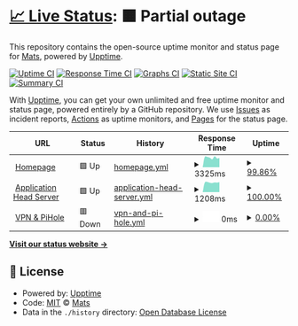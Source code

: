 # [📈 Live Status](https://status.mats-bueser.info): <!--live status--> **🟧 Partial outage**

This repository contains the open-source uptime monitor and status page for [Mats](https://matematrix.de), powered by [Upptime](https://github.com/upptime/upptime).

[![Uptime CI](https://github.com/matematrix/status/workflows/Uptime%20CI/badge.svg)](https://github.com/matematrix/status/actions?query=workflow%3A%22Uptime+CI%22)
[![Response Time CI](https://github.com/matematrix/status/workflows/Response%20Time%20CI/badge.svg)](https://github.com/matematrix/status/actions?query=workflow%3A%22Response+Time+CI%22)
[![Graphs CI](https://github.com/matematrix/status/workflows/Graphs%20CI/badge.svg)](https://github.com/matematrix/status/actions?query=workflow%3A%22Graphs+CI%22)
[![Static Site CI](https://github.com/matematrix/status/workflows/Static%20Site%20CI/badge.svg)](https://github.com/matematrix/status/actions?query=workflow%3A%22Static+Site+CI%22)
[![Summary CI](https://github.com/matematrix/status/workflows/Summary%20CI/badge.svg)](https://github.com/matematrix/status/actions?query=workflow%3A%22Summary+CI%22)

With [Upptime](https://upptime.js.org), you can get your own unlimited and free uptime monitor and status page, powered entirely by a GitHub repository. We use [Issues](https://github.com/matematrix/status/issues) as incident reports, [Actions](https://github.com/matematrix/status/actions) as uptime monitors, and [Pages](https://status.mats-bueser.info) for the status page.

<!--start: status pages-->
<!-- This summary is generated by Upptime (https://github.com/upptime/upptime) -->
<!-- Do not edit this manually, your changes will be overwritten -->
<!-- prettier-ignore -->
| URL | Status | History | Response Time | Uptime |
| --- | ------ | ------- | ------------- | ------ |
| <img alt="" src="https://icons.duckduckgo.com/ip3/home.mats-bueser.info.ico" height="13"> [Homepage](https://home.mats-bueser.info) | 🟩 Up | [homepage.yml](https://github.com/matematrix/status/commits/HEAD/history/homepage.yml) | <details><summary><img alt="Response time graph" src="./graphs/homepage/response-time-week.png" height="20"> 3325ms</summary><br><a href="https://status.mats-bueser.info/history/homepage"><img alt="Response time 3229" src="https://img.shields.io/endpoint?url=https%3A%2F%2Fraw.githubusercontent.com%2Fmatematrix%2Fstatus%2FHEAD%2Fapi%2Fhomepage%2Fresponse-time.json"></a><br><a href="https://status.mats-bueser.info/history/homepage"><img alt="24-hour response time 2929" src="https://img.shields.io/endpoint?url=https%3A%2F%2Fraw.githubusercontent.com%2Fmatematrix%2Fstatus%2FHEAD%2Fapi%2Fhomepage%2Fresponse-time-day.json"></a><br><a href="https://status.mats-bueser.info/history/homepage"><img alt="7-day response time 3325" src="https://img.shields.io/endpoint?url=https%3A%2F%2Fraw.githubusercontent.com%2Fmatematrix%2Fstatus%2FHEAD%2Fapi%2Fhomepage%2Fresponse-time-week.json"></a><br><a href="https://status.mats-bueser.info/history/homepage"><img alt="30-day response time 3319" src="https://img.shields.io/endpoint?url=https%3A%2F%2Fraw.githubusercontent.com%2Fmatematrix%2Fstatus%2FHEAD%2Fapi%2Fhomepage%2Fresponse-time-month.json"></a><br><a href="https://status.mats-bueser.info/history/homepage"><img alt="1-year response time 3443" src="https://img.shields.io/endpoint?url=https%3A%2F%2Fraw.githubusercontent.com%2Fmatematrix%2Fstatus%2FHEAD%2Fapi%2Fhomepage%2Fresponse-time-year.json"></a></details> | <details><summary><a href="https://status.mats-bueser.info/history/homepage">99.86%</a></summary><a href="https://status.mats-bueser.info/history/homepage"><img alt="All-time uptime 99.78%" src="https://img.shields.io/endpoint?url=https%3A%2F%2Fraw.githubusercontent.com%2Fmatematrix%2Fstatus%2FHEAD%2Fapi%2Fhomepage%2Fuptime.json"></a><br><a href="https://status.mats-bueser.info/history/homepage"><img alt="24-hour uptime 99.05%" src="https://img.shields.io/endpoint?url=https%3A%2F%2Fraw.githubusercontent.com%2Fmatematrix%2Fstatus%2FHEAD%2Fapi%2Fhomepage%2Fuptime-day.json"></a><br><a href="https://status.mats-bueser.info/history/homepage"><img alt="7-day uptime 99.86%" src="https://img.shields.io/endpoint?url=https%3A%2F%2Fraw.githubusercontent.com%2Fmatematrix%2Fstatus%2FHEAD%2Fapi%2Fhomepage%2Fuptime-week.json"></a><br><a href="https://status.mats-bueser.info/history/homepage"><img alt="30-day uptime 99.83%" src="https://img.shields.io/endpoint?url=https%3A%2F%2Fraw.githubusercontent.com%2Fmatematrix%2Fstatus%2FHEAD%2Fapi%2Fhomepage%2Fuptime-month.json"></a><br><a href="https://status.mats-bueser.info/history/homepage"><img alt="1-year uptime 99.91%" src="https://img.shields.io/endpoint?url=https%3A%2F%2Fraw.githubusercontent.com%2Fmatematrix%2Fstatus%2FHEAD%2Fapi%2Fhomepage%2Fuptime-year.json"></a></details>
| <img alt="" src="https://icons.duckduckgo.com/ip3/mats-bueser.info.ico" height="13"> [Application Head Server](https://mats-bueser.info) | 🟩 Up | [application-head-server.yml](https://github.com/matematrix/status/commits/HEAD/history/application-head-server.yml) | <details><summary><img alt="Response time graph" src="./graphs/application-head-server/response-time-week.png" height="20"> 1208ms</summary><br><a href="https://status.mats-bueser.info/history/application-head-server"><img alt="Response time 1143" src="https://img.shields.io/endpoint?url=https%3A%2F%2Fraw.githubusercontent.com%2Fmatematrix%2Fstatus%2FHEAD%2Fapi%2Fapplication-head-server%2Fresponse-time.json"></a><br><a href="https://status.mats-bueser.info/history/application-head-server"><img alt="24-hour response time 1248" src="https://img.shields.io/endpoint?url=https%3A%2F%2Fraw.githubusercontent.com%2Fmatematrix%2Fstatus%2FHEAD%2Fapi%2Fapplication-head-server%2Fresponse-time-day.json"></a><br><a href="https://status.mats-bueser.info/history/application-head-server"><img alt="7-day response time 1208" src="https://img.shields.io/endpoint?url=https%3A%2F%2Fraw.githubusercontent.com%2Fmatematrix%2Fstatus%2FHEAD%2Fapi%2Fapplication-head-server%2Fresponse-time-week.json"></a><br><a href="https://status.mats-bueser.info/history/application-head-server"><img alt="30-day response time 1217" src="https://img.shields.io/endpoint?url=https%3A%2F%2Fraw.githubusercontent.com%2Fmatematrix%2Fstatus%2FHEAD%2Fapi%2Fapplication-head-server%2Fresponse-time-month.json"></a><br><a href="https://status.mats-bueser.info/history/application-head-server"><img alt="1-year response time 1190" src="https://img.shields.io/endpoint?url=https%3A%2F%2Fraw.githubusercontent.com%2Fmatematrix%2Fstatus%2FHEAD%2Fapi%2Fapplication-head-server%2Fresponse-time-year.json"></a></details> | <details><summary><a href="https://status.mats-bueser.info/history/application-head-server">100.00%</a></summary><a href="https://status.mats-bueser.info/history/application-head-server"><img alt="All-time uptime 99.94%" src="https://img.shields.io/endpoint?url=https%3A%2F%2Fraw.githubusercontent.com%2Fmatematrix%2Fstatus%2FHEAD%2Fapi%2Fapplication-head-server%2Fuptime.json"></a><br><a href="https://status.mats-bueser.info/history/application-head-server"><img alt="24-hour uptime 100.00%" src="https://img.shields.io/endpoint?url=https%3A%2F%2Fraw.githubusercontent.com%2Fmatematrix%2Fstatus%2FHEAD%2Fapi%2Fapplication-head-server%2Fuptime-day.json"></a><br><a href="https://status.mats-bueser.info/history/application-head-server"><img alt="7-day uptime 100.00%" src="https://img.shields.io/endpoint?url=https%3A%2F%2Fraw.githubusercontent.com%2Fmatematrix%2Fstatus%2FHEAD%2Fapi%2Fapplication-head-server%2Fuptime-week.json"></a><br><a href="https://status.mats-bueser.info/history/application-head-server"><img alt="30-day uptime 99.96%" src="https://img.shields.io/endpoint?url=https%3A%2F%2Fraw.githubusercontent.com%2Fmatematrix%2Fstatus%2FHEAD%2Fapi%2Fapplication-head-server%2Fuptime-month.json"></a><br><a href="https://status.mats-bueser.info/history/application-head-server"><img alt="1-year uptime 99.96%" src="https://img.shields.io/endpoint?url=https%3A%2F%2Fraw.githubusercontent.com%2Fmatematrix%2Fstatus%2FHEAD%2Fapi%2Fapplication-head-server%2Fuptime-year.json"></a></details>
| <img alt="" src="https://icons.duckduckgo.com/ip3/mats-bueser.de.ico" height="13"> [VPN & PiHole](https://mats-bueser.de) | 🟥 Down | [vpn-and-pi-hole.yml](https://github.com/matematrix/status/commits/HEAD/history/vpn-and-pi-hole.yml) | <details><summary><img alt="Response time graph" src="./graphs/vpn-and-pi-hole/response-time-week.png" height="20"> 0ms</summary><br><a href="https://status.mats-bueser.info/history/vpn-and-pi-hole"><img alt="Response time 0" src="https://img.shields.io/endpoint?url=https%3A%2F%2Fraw.githubusercontent.com%2Fmatematrix%2Fstatus%2FHEAD%2Fapi%2Fvpn-and-pi-hole%2Fresponse-time.json"></a><br><a href="https://status.mats-bueser.info/history/vpn-and-pi-hole"><img alt="24-hour response time 0" src="https://img.shields.io/endpoint?url=https%3A%2F%2Fraw.githubusercontent.com%2Fmatematrix%2Fstatus%2FHEAD%2Fapi%2Fvpn-and-pi-hole%2Fresponse-time-day.json"></a><br><a href="https://status.mats-bueser.info/history/vpn-and-pi-hole"><img alt="7-day response time 0" src="https://img.shields.io/endpoint?url=https%3A%2F%2Fraw.githubusercontent.com%2Fmatematrix%2Fstatus%2FHEAD%2Fapi%2Fvpn-and-pi-hole%2Fresponse-time-week.json"></a><br><a href="https://status.mats-bueser.info/history/vpn-and-pi-hole"><img alt="30-day response time 0" src="https://img.shields.io/endpoint?url=https%3A%2F%2Fraw.githubusercontent.com%2Fmatematrix%2Fstatus%2FHEAD%2Fapi%2Fvpn-and-pi-hole%2Fresponse-time-month.json"></a><br><a href="https://status.mats-bueser.info/history/vpn-and-pi-hole"><img alt="1-year response time 0" src="https://img.shields.io/endpoint?url=https%3A%2F%2Fraw.githubusercontent.com%2Fmatematrix%2Fstatus%2FHEAD%2Fapi%2Fvpn-and-pi-hole%2Fresponse-time-year.json"></a></details> | <details><summary><a href="https://status.mats-bueser.info/history/vpn-and-pi-hole">0.00%</a></summary><a href="https://status.mats-bueser.info/history/vpn-and-pi-hole"><img alt="All-time uptime 13.88%" src="https://img.shields.io/endpoint?url=https%3A%2F%2Fraw.githubusercontent.com%2Fmatematrix%2Fstatus%2FHEAD%2Fapi%2Fvpn-and-pi-hole%2Fuptime.json"></a><br><a href="https://status.mats-bueser.info/history/vpn-and-pi-hole"><img alt="24-hour uptime 0.00%" src="https://img.shields.io/endpoint?url=https%3A%2F%2Fraw.githubusercontent.com%2Fmatematrix%2Fstatus%2FHEAD%2Fapi%2Fvpn-and-pi-hole%2Fuptime-day.json"></a><br><a href="https://status.mats-bueser.info/history/vpn-and-pi-hole"><img alt="7-day uptime 0.00%" src="https://img.shields.io/endpoint?url=https%3A%2F%2Fraw.githubusercontent.com%2Fmatematrix%2Fstatus%2FHEAD%2Fapi%2Fvpn-and-pi-hole%2Fuptime-week.json"></a><br><a href="https://status.mats-bueser.info/history/vpn-and-pi-hole"><img alt="30-day uptime 0.00%" src="https://img.shields.io/endpoint?url=https%3A%2F%2Fraw.githubusercontent.com%2Fmatematrix%2Fstatus%2FHEAD%2Fapi%2Fvpn-and-pi-hole%2Fuptime-month.json"></a><br><a href="https://status.mats-bueser.info/history/vpn-and-pi-hole"><img alt="1-year uptime 0.00%" src="https://img.shields.io/endpoint?url=https%3A%2F%2Fraw.githubusercontent.com%2Fmatematrix%2Fstatus%2FHEAD%2Fapi%2Fvpn-and-pi-hole%2Fuptime-year.json"></a></details>

<!--end: status pages-->

[**Visit our status website →**](https://status.mats-bueser.info)

## 📄 License

- Powered by: [Upptime](https://github.com/upptime/upptime)
- Code: [MIT](./LICENSE) © [Mats](https://matematrix.de)
- Data in the `./history` directory: [Open Database License](https://opendatacommons.org/licenses/odbl/1-0/)
